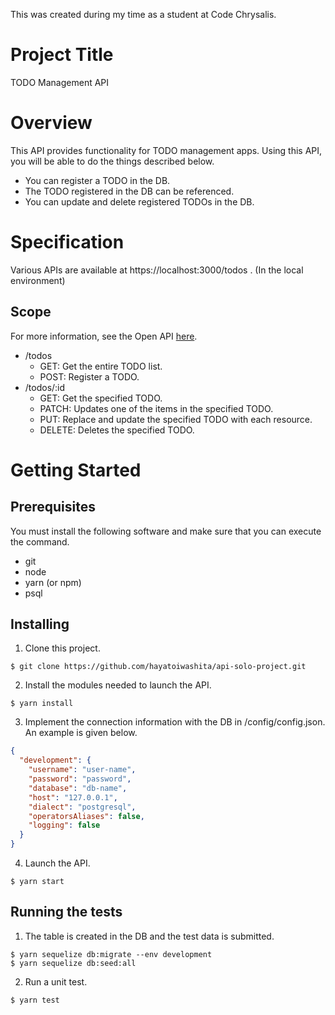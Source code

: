 This was created during my time as a student at Code Chrysalis.

# Project Title
TODO Management API

# Overview
This API provides functionality for TODO management apps.
Using this API, you will be able to do the things described below.

- You can register a TODO in the DB.
- The TODO registered in the DB can be referenced.
- You can update and delete registered TODOs in the DB.

# Specification
Various APIs are available at https://localhost:3000/todos . (In the local environment)
## Scope
For more information, see the Open API [here](https://hayatoiwashita.github.io/api-solo-project/).

- /todos
  - GET: Get the entire TODO list.
  - POST: Register a TODO.
- /todos/:id
  - GET: Get the specified TODO.
  - PATCH: Updates one of the items in the specified TODO.
  - PUT: Replace and update the specified TODO with each resource.
  - DELETE: Deletes the specified TODO.

# Getting Started

## Prerequisites
You must install the following software and make sure that you can execute the command.

- git
- node
- yarn (or npm)
- psql

## Installing
1. Clone this project.
```
$ git clone https://github.com/hayatoiwashita/api-solo-project.git
```
2. Install the modules needed to launch the API.
```
$ yarn install
```
3. Implement the connection information with the DB in /config/config.json.
An example is given below.
```json
{
  "development": {
    "username": "user-name",
    "password": "password",
    "database": "db-name",
    "host": "127.0.0.1",
    "dialect": "postgresql",
    "operatorsAliases": false,
    "logging": false
  }
}
```
4. Launch the API.
```
$ yarn start
```

## Running the tests
1. The table is created in the DB and the test data is submitted.
```
$ yarn sequelize db:migrate --env development
$ yarn sequelize db:seed:all
```
2. Run a unit test.
```
$ yarn test
```
